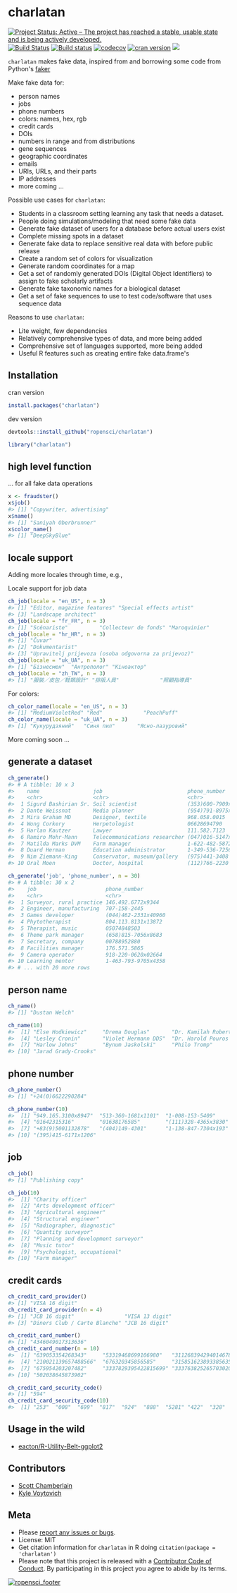 charlatan
=========



[![Project Status: Active – The project has reached a stable, usable state and is being actively developed.](http://www.repostatus.org/badges/latest/active.svg)](http://www.repostatus.org/#active)
[![Build Status](https://travis-ci.org/ropensci/charlatan.svg?branch=master)](https://travis-ci.org/ropensci/charlatan)
[![Build status](https://ci.appveyor.com/api/projects/status/s2r5ltp3kcmxyb49?svg=true)](https://ci.appveyor.com/project/sckott/charlatan)
[![codecov](https://codecov.io/gh/ropensci/charlatan/branch/master/graph/badge.svg)](https://codecov.io/gh/ropensci/charlatan)
[![cran version](https://www.r-pkg.org/badges/version/charlatan)](https://cran.r-project.org/package=charlatan)
[![](https://badges.ropensci.org/94_status.svg)](https://github.com/ropensci/onboarding/issues/94)

`charlatan` makes fake data, inspired from and borrowing some code from Python's [faker](https://github.com/joke2k/faker)

Make fake data for:

* person names
* jobs
* phone numbers
* colors: names, hex, rgb
* credit cards
* DOIs
* numbers in range and from distributions
* gene sequences
* geographic coordinates
* emails
* URIs, URLs, and their parts
* IP addresses
* more coming ...

Possible use cases for `charlatan`:

* Students in a classroom setting learning any task that needs a dataset.
* People doing simulations/modeling that need some fake data
* Generate fake dataset of users for a database before actual users exist
* Complete missing spots in a dataset
* Generate fake data to replace sensitive real data with before public release
* Create a random set of colors for visualization
* Generate random coordinates for a map
* Get a set of randomly generated DOIs (Digital Object Identifiers) to
assign to fake scholarly artifacts
* Generate fake taxonomic names for a biological dataset
* Get a set of fake sequences to use to test code/software that uses
sequence data

Reasons to use `charlatan`:

* Lite weight, few dependencies
* Relatively comprehensive types of data, and more being added
* Comprehensive set of languages supported, more being added
* Useful R features such as creating entire fake data.frame's

## Installation

cran version


```r
install.packages("charlatan")
```

dev version


```r
devtools::install_github("ropensci/charlatan")
```


```r
library("charlatan")
```

## high level function

... for all fake data operations


```r
x <- fraudster()
x$job()
#> [1] "Copywriter, advertising"
x$name()
#> [1] "Saniyah Oberbrunner"
x$color_name()
#> [1] "DeepSkyBlue"
```

## locale support

Adding more locales through time, e.g.,

Locale support for job data


```r
ch_job(locale = "en_US", n = 3)
#> [1] "Editor, magazine features" "Special effects artist"   
#> [3] "Landscape architect"
ch_job(locale = "fr_FR", n = 3)
#> [1] "Scénariste"          "Collecteur de fonds" "Maroquinier"
ch_job(locale = "hr_HR", n = 3)
#> [1] "Čuvar"                                             
#> [2] "Dokumentarist"                                     
#> [3] "Upravitelj prijevoza (osoba odgovorna za prijevoz)"
ch_job(locale = "uk_UA", n = 3)
#> [1] "Бізнесмен"  "Антрополог" "Кіноактор"
ch_job(locale = "zh_TW", n = 3)
#> [1] "服裝／皮包／鞋類設計" "排版人員"             "照顧指導員"
```

For colors:


```r
ch_color_name(locale = "en_US", n = 3)
#> [1] "MediumVioletRed" "Red"             "PeachPuff"
ch_color_name(locale = "uk_UA", n = 3)
#> [1] "Кукурудзяний"   "Синя пил"       "Ясно-лазуровий"
```

More coming soon ...

## generate a dataset


```r
ch_generate()
#> # A tibble: 10 x 3
#>    name                 job                           phone_number       
#>    <chr>                <chr>                         <chr>              
#>  1 Sigurd Bashirian Sr. Soil scientist                (353)600-7909x3810 
#>  2 Dante Weissnat       Media planner                 (954)791-8975x45814
#>  3 Mira Graham MD       Designer, textile             968.058.0015       
#>  4 Wong Corkery         Herpetologist                 06628694790        
#>  5 Harlan Kautzer       Lawyer                        111.582.7123       
#>  6 Ramiro Mohr-Mann     Telecommunications researcher (047)016-5147x80731
#>  7 Matilda Marks DVM    Farm manager                  1-622-482-5872x5917
#>  8 Duard Herman         Education administrator       1-349-536-7256x051 
#>  9 Nim Ziemann-King     Conservator, museum/gallery   (975)441-3408      
#> 10 Oral Moen            Doctor, hospital              (112)766-2230
```


```r
ch_generate('job', 'phone_number', n = 30)
#> # A tibble: 30 x 2
#>    job                      phone_number       
#>    <chr>                    <chr>              
#>  1 Surveyor, rural practice 146.492.6772x9344  
#>  2 Engineer, manufacturing  707-158-2445       
#>  3 Games developer          (044)462-2331x40960
#>  4 Phytotherapist           804.113.8131x13872 
#>  5 Therapist, music         05074848503        
#>  6 Theme park manager       (658)815-7056x8683 
#>  7 Secretary, company       00788952880        
#>  8 Facilities manager       176.571.5865       
#>  9 Camera operator          918-220-0620x02664 
#> 10 Learning mentor          1-463-793-9705x4358
#> # ... with 20 more rows
```


## person name


```r
ch_name()
#> [1] "Dustan Welch"
```


```r
ch_name(10)
#>  [1] "Else Hodkiewicz"     "Drema Douglas"       "Dr. Kamilah Roberts"
#>  [4] "Lesley Cronin"       "Violet Hermann DDS"  "Dr. Harold Pouros V"
#>  [7] "Harlow Johns"        "Bynum Jaskolski"     "Philo Tromp"        
#> [10] "Jarad Grady-Crooks"
```


## phone number


```r
ch_phone_number()
#> [1] "+24(0)6622290284"
```


```r
ch_phone_number(10)
#>  [1] "949.165.3100x8947"  "513-360-1681x1101"  "1-008-153-5409"    
#>  [4] "01642315316"        "01638176585"        "(111)328-4365x3830"
#>  [7] "+83(9)5001132878"   "(404)149-4301"      "1-138-847-7304x193"
#> [10] "(395)415-6171x1206"
```

## job


```r
ch_job()
#> [1] "Publishing copy"
```


```r
ch_job(10)
#>  [1] "Charity officer"                  
#>  [2] "Arts development officer"         
#>  [3] "Agricultural engineer"            
#>  [4] "Structural engineer"              
#>  [5] "Radiographer, diagnostic"         
#>  [6] "Quantity surveyor"                
#>  [7] "Planning and development surveyor"
#>  [8] "Music tutor"                      
#>  [9] "Psychologist, occupational"       
#> [10] "Farm manager"
```

## credit cards


```r
ch_credit_card_provider()
#> [1] "VISA 16 digit"
ch_credit_card_provider(n = 4)
#> [1] "JCB 16 digit"                "VISA 13 digit"              
#> [3] "Diners Club / Carte Blanche" "JCB 16 digit"
```


```r
ch_credit_card_number()
#> [1] "4346049017313636"
ch_credit_card_number(n = 10)
#>  [1] "639053354268343"     "53319468699106980"   "3112683942940146787"
#>  [4] "210021139657488566"  "676320345856585"     "3158516238933856356"
#>  [7] "675954203207482"     "3337829395422815699" "3337638252657030208"
#> [10] "502038645873902"
```


```r
ch_credit_card_security_code()
#> [1] "594"
ch_credit_card_security_code(10)
#>  [1] "253"  "008"  "699"  "817"  "924"  "888"  "5281" "422"  "328"  "904"
```

## Usage in the wild

- [eacton/R-Utility-Belt-ggplot2](https://github.com/eacton/R-Utility-Belt-ggplot2/blob/836a6bd303fbfde4a334d351e0d1c63f71c4ec68/furry_dataset.R)


## Contributors

* [Scott Chamberlain](https://github.com/sckott)
* [Kyle Voytovich](https://github.com/kylevoyto)

## Meta

* Please [report any issues or bugs](https://github.com/ropensci/charlatan/issues).
* License: MIT
* Get citation information for `charlatan` in R doing `citation(package = 'charlatan')`
* Please note that this project is released with a [Contributor Code of Conduct](CONDUCT.md).
By participating in this project you agree to abide by its terms.

[![ropensci_footer](https://ropensci.org/public_images/github_footer.png)](https://ropensci.org)
